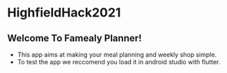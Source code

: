 # HighfieldHack2021
## Welcome To Famealy Planner! 
- This app aims at making your meal planning and weekly shop simple.
- To test the app we reccomend you load it in android studio with flutter.
